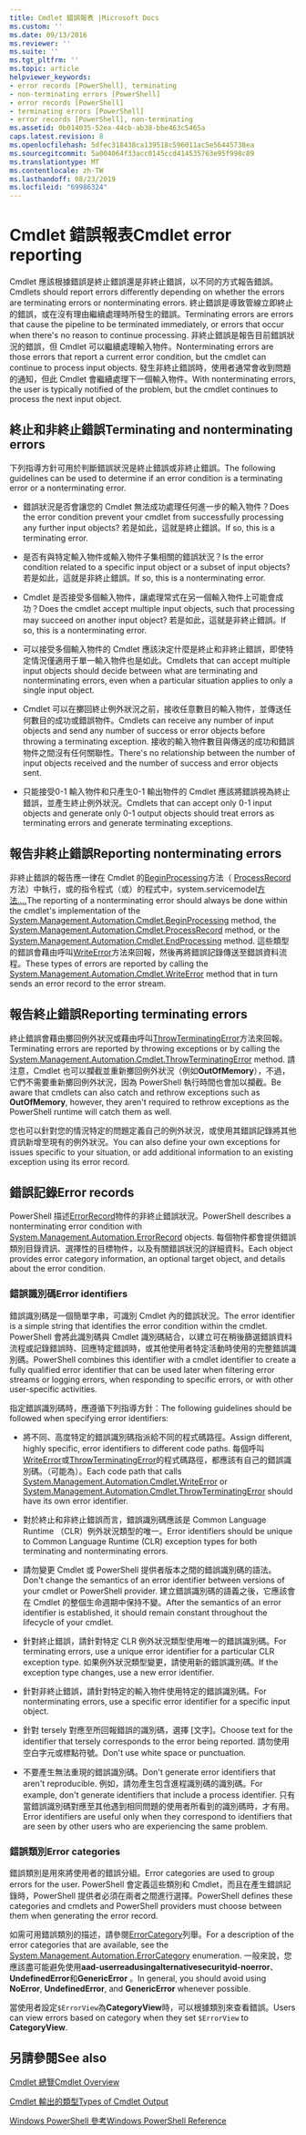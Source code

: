 ```yaml
---
title: Cmdlet 錯誤報表 |Microsoft Docs
ms.custom: ''
ms.date: 09/13/2016
ms.reviewer: ''
ms.suite: ''
ms.tgt_pltfrm: ''
ms.topic: article
helpviewer_keywords:
- error records [PowerShell], terminating
- non-terminating errors [PowerShell]
- error records [PowerShell]
- terminating errors [PowerShell]
- error records [PowerShell], non-terminating
ms.assetid: 0b014035-52ea-44cb-ab38-bbe463c5465a
caps.latest.revision: 8
ms.openlocfilehash: 5dfec318438ca139518c596011ac5e56445738ea
ms.sourcegitcommit: 5a004064f33acc0145ccd414535763e95f998c89
ms.translationtype: MT
ms.contentlocale: zh-TW
ms.lasthandoff: 08/23/2019
ms.locfileid: "69986324"
---
```

# <a name="cmdlet-error-reporting"></a><span data-ttu-id="f5816-102">Cmdlet 錯誤報表</span><span class="sxs-lookup"><span data-stu-id="f5816-102">Cmdlet error reporting</span></span>

<span data-ttu-id="f5816-103">Cmdlet 應該根據錯誤是終止錯誤還是非終止錯誤，以不同的方式報告錯誤。</span><span class="sxs-lookup"><span data-stu-id="f5816-103">Cmdlets should report errors differently depending on whether the errors are terminating errors or nonterminating errors.</span></span> <span data-ttu-id="f5816-104">終止錯誤是導致管線立即終止的錯誤，或在沒有理由繼續處理時所發生的錯誤。</span><span class="sxs-lookup"><span data-stu-id="f5816-104">Terminating errors are errors that cause the pipeline to be terminated immediately, or errors that occur when there's no reason to continue processing.</span></span> <span data-ttu-id="f5816-105">非終止錯誤是報告目前錯誤狀況的錯誤，但 Cmdlet 可以繼續處理輸入物件。</span><span class="sxs-lookup"><span data-stu-id="f5816-105">Nonterminating errors are those errors that report a current error condition, but the cmdlet can continue to process input objects.</span></span> <span data-ttu-id="f5816-106">發生非終止錯誤時，使用者通常會收到問題的通知，但此 Cmdlet 會繼續處理下一個輸入物件。</span><span class="sxs-lookup"><span data-stu-id="f5816-106">With nonterminating errors, the user is typically notified of the problem, but the cmdlet continues to process the next input object.</span></span>

## <a name="terminating-and-nonterminating-errors"></a><span data-ttu-id="f5816-107">終止和非終止錯誤</span><span class="sxs-lookup"><span data-stu-id="f5816-107">Terminating and nonterminating errors</span></span>

<span data-ttu-id="f5816-108">下列指導方針可用於判斷錯誤狀況是終止錯誤或非終止錯誤。</span><span class="sxs-lookup"><span data-stu-id="f5816-108">The following guidelines can be used to determine if an error condition is a terminating error or a nonterminating error.</span></span>

- <span data-ttu-id="f5816-109">錯誤狀況是否會讓您的 Cmdlet 無法成功處理任何進一步的輸入物件？</span><span class="sxs-lookup"><span data-stu-id="f5816-109">Does the error condition prevent your cmdlet from successfully processing any further input objects?</span></span> <span data-ttu-id="f5816-110">若是如此，這就是終止錯誤。</span><span class="sxs-lookup"><span data-stu-id="f5816-110">If so, this is a terminating error.</span></span>

- <span data-ttu-id="f5816-111">是否有與特定輸入物件或輸入物件子集相關的錯誤狀況？</span><span class="sxs-lookup"><span data-stu-id="f5816-111">Is the error condition related to a specific input object or a subset of input objects?</span></span> <span data-ttu-id="f5816-112">若是如此，這就是非終止錯誤。</span><span class="sxs-lookup"><span data-stu-id="f5816-112">If so, this is a nonterminating error.</span></span>

- <span data-ttu-id="f5816-113">Cmdlet 是否接受多個輸入物件，讓處理常式在另一個輸入物件上可能會成功？</span><span class="sxs-lookup"><span data-stu-id="f5816-113">Does the cmdlet accept multiple input objects, such that processing may succeed on another input object?</span></span> <span data-ttu-id="f5816-114">若是如此，這就是非終止錯誤。</span><span class="sxs-lookup"><span data-stu-id="f5816-114">If so, this is a nonterminating error.</span></span>

- <span data-ttu-id="f5816-115">可以接受多個輸入物件的 Cmdlet 應該決定什麼是終止和非終止錯誤，即使特定情況僅適用于單一輸入物件也是如此。</span><span class="sxs-lookup"><span data-stu-id="f5816-115">Cmdlets that can accept multiple input objects should decide between what are terminating and nonterminating errors, even when a particular situation applies to only a single input object.</span></span>

- <span data-ttu-id="f5816-116">Cmdlet 可以在擲回終止例外狀況之前，接收任意數目的輸入物件，並傳送任何數目的成功或錯誤物件。</span><span class="sxs-lookup"><span data-stu-id="f5816-116">Cmdlets can receive any number of input objects and send any number of success or error objects before throwing a terminating exception.</span></span> <span data-ttu-id="f5816-117">接收的輸入物件數目與傳送的成功和錯誤物件之間沒有任何關聯性。</span><span class="sxs-lookup"><span data-stu-id="f5816-117">There's no relationship between the number of input objects received and the number of success and error objects sent.</span></span>

- <span data-ttu-id="f5816-118">只能接受0-1 輸入物件和只產生0-1 輸出物件的 Cmdlet 應該將錯誤視為終止錯誤，並產生終止例外狀況。</span><span class="sxs-lookup"><span data-stu-id="f5816-118">Cmdlets that can accept only 0-1 input objects and generate only 0-1 output objects should treat errors as terminating errors and generate terminating exceptions.</span></span>

## <a name="reporting-nonterminating-errors"></a><span data-ttu-id="f5816-119">報告非終止錯誤</span><span class="sxs-lookup"><span data-stu-id="f5816-119">Reporting nonterminating errors</span></span>

<span data-ttu-id="f5816-120">非終止錯誤的報告應一律在 Cmdlet 的[BeginProcessing](/dotnet/api/System.Management.Automation.Cmdlet.BeginProcessing)方法（ [ProcessRecord](/dotnet/api/System.Management.Automation.Cmdlet.ProcessRecord)方法）中執行，或的指令程式（或）的程式中，system.servicemodel[方法....](/dotnet/api/System.Management.Automation.Cmdlet.EndProcessing)</span><span class="sxs-lookup"><span data-stu-id="f5816-120">The reporting of a nonterminating error should always be done within the cmdlet's implementation of the [System.Management.Automation.Cmdlet.BeginProcessing](/dotnet/api/System.Management.Automation.Cmdlet.BeginProcessing) method, the [System.Management.Automation.Cmdlet.ProcessRecord](/dotnet/api/System.Management.Automation.Cmdlet.ProcessRecord) method, or the [System.Management.Automation.Cmdlet.EndProcessing](/dotnet/api/System.Management.Automation.Cmdlet.EndProcessing) method.</span></span> <span data-ttu-id="f5816-121">這些類型的錯誤會藉由呼叫[WriteError](/dotnet/api/System.Management.Automation.Cmdlet.WriteError)方法來回報，然後再將錯誤記錄傳送至錯誤資料流程。</span><span class="sxs-lookup"><span data-stu-id="f5816-121">These types of errors are reported by calling the [System.Management.Automation.Cmdlet.WriteError](/dotnet/api/System.Management.Automation.Cmdlet.WriteError) method that in turn sends an error record to the error stream.</span></span>

## <a name="reporting-terminating-errors"></a><span data-ttu-id="f5816-122">報告終止錯誤</span><span class="sxs-lookup"><span data-stu-id="f5816-122">Reporting terminating errors</span></span>

<span data-ttu-id="f5816-123">終止錯誤會藉由擲回例外狀況或藉由呼叫[ThrowTerminatingError](/dotnet/api/System.Management.Automation.Cmdlet.ThrowTerminatingError)方法來回報。</span><span class="sxs-lookup"><span data-stu-id="f5816-123">Terminating errors are reported by throwing exceptions or by calling the [System.Management.Automation.Cmdlet.ThrowTerminatingError](/dotnet/api/System.Management.Automation.Cmdlet.ThrowTerminatingError) method.</span></span> <span data-ttu-id="f5816-124">請注意，Cmdlet 也可以攔截並重新擲回例外狀況（例如**OutOfMemory**），不過，它們不需要重新擲回例外狀況，因為 PowerShell 執行時間也會加以攔截。</span><span class="sxs-lookup"><span data-stu-id="f5816-124">Be aware that cmdlets can also catch and rethrow exceptions such as **OutOfMemory**, however, they aren't required to rethrow exceptions as the PowerShell runtime will catch them as well.</span></span>

<span data-ttu-id="f5816-125">您也可以針對您的情況特定的問題定義自己的例外狀況，或使用其錯誤記錄將其他資訊新增至現有的例外狀況。</span><span class="sxs-lookup"><span data-stu-id="f5816-125">You can also define your own exceptions for issues specific to your situation, or add additional information to an existing exception using its error record.</span></span>

## <a name="error-records"></a><span data-ttu-id="f5816-126">錯誤記錄</span><span class="sxs-lookup"><span data-stu-id="f5816-126">Error records</span></span>

<span data-ttu-id="f5816-127">PowerShell 描述[ErrorRecord](/dotnet/api/System.Management.Automation.ErrorRecord)物件的非終止錯誤狀況。</span><span class="sxs-lookup"><span data-stu-id="f5816-127">PowerShell describes a nonterminating error condition with [System.Management.Automation.ErrorRecord](/dotnet/api/System.Management.Automation.ErrorRecord) objects.</span></span> <span data-ttu-id="f5816-128">每個物件都會提供錯誤類別目錄資訊、選擇性的目標物件，以及有關錯誤狀況的詳細資料。</span><span class="sxs-lookup"><span data-stu-id="f5816-128">Each object provides error category information, an optional target object, and details about the error condition.</span></span>

### <a name="error-identifiers"></a><span data-ttu-id="f5816-129">錯誤識別碼</span><span class="sxs-lookup"><span data-stu-id="f5816-129">Error identifiers</span></span>

<span data-ttu-id="f5816-130">錯誤識別碼是一個簡單字串，可識別 Cmdlet 內的錯誤狀況。</span><span class="sxs-lookup"><span data-stu-id="f5816-130">The error identifier is a simple string that identifies the error condition within the cmdlet.</span></span>
<span data-ttu-id="f5816-131">PowerShell 會將此識別碼與 Cmdlet 識別碼結合，以建立可在稍後篩選錯誤資料流程或記錄錯誤時、回應特定錯誤時，或其他使用者特定活動時使用的完整錯誤識別碼。</span><span class="sxs-lookup"><span data-stu-id="f5816-131">PowerShell combines this identifier with a cmdlet identifier to create a fully qualified error identifier that can be used later when filtering error streams or logging errors, when responding to specific errors, or with other user-specific activities.</span></span>

<span data-ttu-id="f5816-132">指定錯誤識別碼時，應遵循下列指導方針：</span><span class="sxs-lookup"><span data-stu-id="f5816-132">The following guidelines should be followed when specifying error identifiers:</span></span>

- <span data-ttu-id="f5816-133">將不同、高度特定的錯誤識別碼指派給不同的程式碼路徑。</span><span class="sxs-lookup"><span data-stu-id="f5816-133">Assign different, highly specific, error identifiers to different code paths.</span></span> <span data-ttu-id="f5816-134">每個呼叫[WriteError](/dotnet/api/System.Management.Automation.Cmdlet.WriteError)或[ThrowTerminatingError](/dotnet/api/System.Management.Automation.Cmdlet.ThrowTerminatingError)的程式碼路徑，都應該有自己的錯誤識別碼。（可能為）。</span><span class="sxs-lookup"><span data-stu-id="f5816-134">Each code path that calls [System.Management.Automation.Cmdlet.WriteError](/dotnet/api/System.Management.Automation.Cmdlet.WriteError) or [System.Management.Automation.Cmdlet.ThrowTerminatingError](/dotnet/api/System.Management.Automation.Cmdlet.ThrowTerminatingError) should have its own error identifier.</span></span>

- <span data-ttu-id="f5816-135">對於終止和非終止錯誤而言，錯誤識別碼應該是 Common Language Runtime （CLR）例外狀況類型的唯一。</span><span class="sxs-lookup"><span data-stu-id="f5816-135">Error identifiers should be unique to Common Language Runtime (CLR) exception types for both terminating and nonterminating errors.</span></span>

- <span data-ttu-id="f5816-136">請勿變更 Cmdlet 或 PowerShell 提供者版本之間的錯誤識別碼的語法。</span><span class="sxs-lookup"><span data-stu-id="f5816-136">Don't change the semantics of an error identifier between versions of your cmdlet or PowerShell provider.</span></span> <span data-ttu-id="f5816-137">建立錯誤識別碼的語義之後，它應該會在 Cmdlet 的整個生命週期中保持不變。</span><span class="sxs-lookup"><span data-stu-id="f5816-137">After the semantics of an error identifier is established, it should remain constant throughout the lifecycle of your cmdlet.</span></span>

- <span data-ttu-id="f5816-138">針對終止錯誤，請針對特定 CLR 例外狀況類型使用唯一的錯誤識別碼。</span><span class="sxs-lookup"><span data-stu-id="f5816-138">For terminating errors, use a unique error identifier for a particular CLR exception type.</span></span> <span data-ttu-id="f5816-139">如果例外狀況類型變更，請使用新的錯誤識別碼。</span><span class="sxs-lookup"><span data-stu-id="f5816-139">If the exception type changes, use a new error identifier.</span></span>

- <span data-ttu-id="f5816-140">針對非終止錯誤，請針對特定的輸入物件使用特定的錯誤識別碼。</span><span class="sxs-lookup"><span data-stu-id="f5816-140">For nonterminating errors, use a specific error identifier for a specific input object.</span></span>

- <span data-ttu-id="f5816-141">針對 tersely 對應至所回報錯誤的識別碼，選擇 [文字]。</span><span class="sxs-lookup"><span data-stu-id="f5816-141">Choose text for the identifier that tersely corresponds to the error being reported.</span></span> <span data-ttu-id="f5816-142">請勿使用空白字元或標點符號。</span><span class="sxs-lookup"><span data-stu-id="f5816-142">Don't use white space or punctuation.</span></span>

- <span data-ttu-id="f5816-143">不要產生無法重現的錯誤識別碼。</span><span class="sxs-lookup"><span data-stu-id="f5816-143">Don't generate error identifiers that aren't reproducible.</span></span> <span data-ttu-id="f5816-144">例如，請勿產生包含進程識別碼的識別碼。</span><span class="sxs-lookup"><span data-stu-id="f5816-144">For example, don't generate identifiers that include a process identifier.</span></span> <span data-ttu-id="f5816-145">只有當錯誤識別碼對應至其他遇到相同問題的使用者所看到的識別碼時，才有用。</span><span class="sxs-lookup"><span data-stu-id="f5816-145">Error identifiers are useful only when they correspond to identifiers that are seen by other users who are experiencing the same problem.</span></span>

### <a name="error-categories"></a><span data-ttu-id="f5816-146">錯誤類別</span><span class="sxs-lookup"><span data-stu-id="f5816-146">Error categories</span></span>

<span data-ttu-id="f5816-147">錯誤類別是用來將使用者的錯誤分組。</span><span class="sxs-lookup"><span data-stu-id="f5816-147">Error categories are used to group errors for the user.</span></span> <span data-ttu-id="f5816-148">PowerShell 會定義這些類別和 Cmdlet，而且在產生錯誤記錄時，PowerShell 提供者必須在兩者之間進行選擇。</span><span class="sxs-lookup"><span data-stu-id="f5816-148">PowerShell defines these categories and cmdlets and PowerShell providers must choose between them when generating the error record.</span></span>

<span data-ttu-id="f5816-149">如需可用錯誤類別的描述，請參閱[ErrorCategory](/dotnet/api/System.Management.Automation.ErrorCategory)列舉。</span><span class="sxs-lookup"><span data-stu-id="f5816-149">For a description of the error categories that are available, see the [System.Management.Automation.ErrorCategory](/dotnet/api/System.Management.Automation.ErrorCategory) enumeration.</span></span> <span data-ttu-id="f5816-150">一般來說，您應該盡可能避免使用**aad-userreadusingalternativesecurityid-noerror**、 **UndefinedError**和**GenericError** 。</span><span class="sxs-lookup"><span data-stu-id="f5816-150">In general, you should avoid using **NoError**, **UndefinedError**, and **GenericError** whenever possible.</span></span>

<span data-ttu-id="f5816-151">當使用者設定`$ErrorView`為**CategoryView**時，可以根據類別來查看錯誤。</span><span class="sxs-lookup"><span data-stu-id="f5816-151">Users can view errors based on category when they set `$ErrorView` to **CategoryView**.</span></span>

## <a name="see-also"></a><span data-ttu-id="f5816-152">另請參閱</span><span class="sxs-lookup"><span data-stu-id="f5816-152">See also</span></span>

[<span data-ttu-id="f5816-153">Cmdlet 總覽</span><span class="sxs-lookup"><span data-stu-id="f5816-153">Cmdlet Overview</span></span>](./cmdlet-overview.md)

[<span data-ttu-id="f5816-154">Cmdlet 輸出的類型</span><span class="sxs-lookup"><span data-stu-id="f5816-154">Types of Cmdlet Output</span></span>](./types-of-cmdlet-output.md)

[<span data-ttu-id="f5816-155">Windows PowerShell 參考</span><span class="sxs-lookup"><span data-stu-id="f5816-155">Windows PowerShell Reference</span></span>](../windows-powershell-reference.md)
